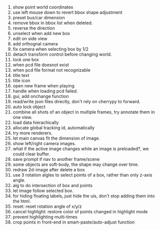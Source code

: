 1. show point world coordinates
1. use left mouse down to revert bbox shape adjustment
1. preset bus/car dimension
1. remove bbox in bbox list when deleted.
2. reverse the direction
3. unselect when add new box
4. edit on side view
5. add orthognal camera
6. fix camera when selecting box by 1/2
7. detach transform control before changing world.
8. lock one box
9. when pcd file doesnot exist
10. when pcd file format not recognizable
11. title text
12. title icon
12.  open new frame when playing
13.  handle when loading pcd failed.
14.  gui, add onchange function
15.  read/write json files directly, don't rely on cherrypy to forward.
16.  auto lock object
17.  combine all shots of an object in multiple frames, try annotate them in one view.
18.  load data hierachically
19.  allocate global tracking id, automatically
20.  try more renderers.
21.  let main canvas fit the dimension of image.
22.  show left/right camera images.
23.  what if the active image changes while an image is preloaded?, we could clear buffer.
24.  save prompt if nav to another frame/scene
25.  some objects are soft-body, the shape may change over time.
26.  redraw 2d-image after delete a box
27.  use 3 rotation algles to select points of a box, rather than only z-axis angle.
28.  alg to do intersection of box and points
29.  let image follow selected box.
30.  for hiding floating labels, just hide the uis, don't stop adding them into the html.
31.  reset: reset rotation angle of x/y/z
32.  cancel highlight: restore color of points changed in highlight mode
33.  prevent highlighting multi-times
34.  crop points in front-end in smart-paste/auto-adjust function